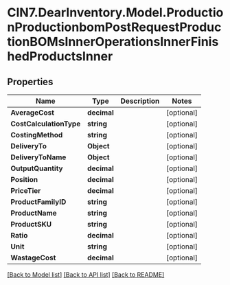 # CIN7.DearInventory.Model.ProductionProductionbomPostRequestProductionBOMsInnerOperationsInnerFinishedProductsInner

## Properties

| Name                    | Type        | Description | Notes      |
| ----------------------- | ----------- | ----------- | ---------- |
| **AverageCost**         | **decimal** |             | [optional] |
| **CostCalculationType** | **string**  |             | [optional] |
| **CostingMethod**       | **string**  |             | [optional] |
| **DeliveryTo**          | **Object**  |             | [optional] |
| **DeliveryToName**      | **Object**  |             | [optional] |
| **OutputQuantity**      | **decimal** |             | [optional] |
| **Position**            | **decimal** |             | [optional] |
| **PriceTier**           | **decimal** |             | [optional] |
| **ProductFamilyID**     | **string**  |             | [optional] |
| **ProductName**         | **string**  |             | [optional] |
| **ProductSKU**          | **string**  |             | [optional] |
| **Ratio**               | **decimal** |             | [optional] |
| **Unit**                | **string**  |             | [optional] |
| **WastageCost**         | **decimal** |             | [optional] |

[[Back to Model list]](../README.md#documentation-for-models) [[Back to API list]](../README.md#documentation-for-api-endpoints) [[Back to README]](../README.md)
